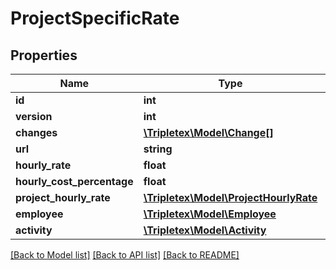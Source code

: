 # ProjectSpecificRate

## Properties
Name | Type | Description | Notes
------------ | ------------- | ------------- | -------------
**id** | **int** |  | [optional] 
**version** | **int** |  | [optional] 
**changes** | [**\Tripletex\Model\Change[]**](Change.md) |  | [optional] 
**url** | **string** |  | [optional] 
**hourly_rate** | **float** |  | 
**hourly_cost_percentage** | **float** |  | [optional] 
**project_hourly_rate** | [**\Tripletex\Model\ProjectHourlyRate**](ProjectHourlyRate.md) |  | 
**employee** | [**\Tripletex\Model\Employee**](Employee.md) |  | [optional] 
**activity** | [**\Tripletex\Model\Activity**](Activity.md) |  | [optional] 

[[Back to Model list]](../../README.md#documentation-for-models) [[Back to API list]](../../README.md#documentation-for-api-endpoints) [[Back to README]](../../README.md)

